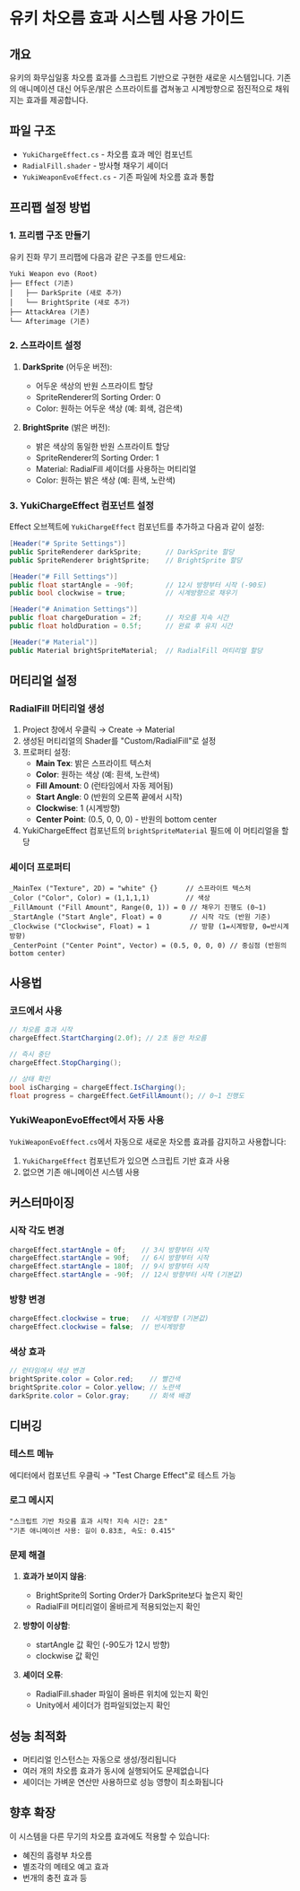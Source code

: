 # 유키 차오름 효과 시스템 사용 가이드

## 개요

유키의 화무십일홍 차오름 효과를 스크립트 기반으로 구현한 새로운 시스템입니다. 기존의 애니메이션 대신 어두운/밝은 스프라이트를 겹쳐놓고 시계방향으로 점진적으로 채워지는 효과를 제공합니다.

## 파일 구조

- `YukiChargeEffect.cs` - 차오름 효과 메인 컴포넌트
- `RadialFill.shader` - 방사형 채우기 셰이더
- `YukiWeaponEvoEffect.cs` - 기존 파일에 차오름 효과 통합

## 프리팹 설정 방법

### 1. 프리팹 구조 만들기

유키 진화 무기 프리팹에 다음과 같은 구조를 만드세요:

```
Yuki Weapon evo (Root)
├── Effect (기존)
│   ├── DarkSprite (새로 추가)
│   └── BrightSprite (새로 추가)
├── AttackArea (기존)
└── Afterimage (기존)
```

### 2. 스프라이트 설정

1. **DarkSprite** (어두운 버전):
   - 어두운 색상의 반원 스프라이트 할당
   - SpriteRenderer의 Sorting Order: 0
   - Color: 원하는 어두운 색상 (예: 회색, 검은색)

2. **BrightSprite** (밝은 버전):
   - 밝은 색상의 동일한 반원 스프라이트 할당
   - SpriteRenderer의 Sorting Order: 1
   - Material: RadialFill 셰이더를 사용하는 머티리얼
   - Color: 원하는 밝은 색상 (예: 흰색, 노란색)

### 3. YukiChargeEffect 컴포넌트 설정

Effect 오브젝트에 `YukiChargeEffect` 컴포넌트를 추가하고 다음과 같이 설정:

```csharp
[Header("# Sprite Settings")]
public SpriteRenderer darkSprite;      // DarkSprite 할당
public SpriteRenderer brightSprite;    // BrightSprite 할당

[Header("# Fill Settings")]
public float startAngle = -90f;        // 12시 방향부터 시작 (-90도)
public bool clockwise = true;          // 시계방향으로 채우기

[Header("# Animation Settings")]
public float chargeDuration = 2f;      // 차오름 지속 시간
public float holdDuration = 0.5f;      // 완료 후 유지 시간

[Header("# Material")]
public Material brightSpriteMaterial;  // RadialFill 머티리얼 할당
```

## 머티리얼 설정

### RadialFill 머티리얼 생성

1. Project 창에서 우클릭 → Create → Material
2. 생성된 머티리얼의 Shader를 "Custom/RadialFill"로 설정
3. 프로퍼티 설정:
   - **Main Tex**: 밝은 스프라이트 텍스처
   - **Color**: 원하는 색상 (예: 흰색, 노란색)  
   - **Fill Amount**: 0 (런타임에서 자동 제어됨)
   - **Start Angle**: 0 (반원의 오른쪽 끝에서 시작)
   - **Clockwise**: 1 (시계방향)
   - **Center Point**: (0.5, 0, 0, 0) - 반원의 bottom center
4. YukiChargeEffect 컴포넌트의 `brightSpriteMaterial` 필드에 이 머티리얼을 할당

### 셰이더 프로퍼티

```hlsl
_MainTex ("Texture", 2D) = "white" {}       // 스프라이트 텍스처
_Color ("Color", Color) = (1,1,1,1)         // 색상
_FillAmount ("Fill Amount", Range(0, 1)) = 0 // 채우기 진행도 (0~1)
_StartAngle ("Start Angle", Float) = 0       // 시작 각도 (반원 기준)
_Clockwise ("Clockwise", Float) = 1          // 방향 (1=시계방향, 0=반시계방향)
_CenterPoint ("Center Point", Vector) = (0.5, 0, 0, 0) // 중심점 (반원의 bottom center)
```

## 사용법

### 코드에서 사용

```csharp
// 차오름 효과 시작
chargeEffect.StartCharging(2.0f); // 2초 동안 차오름

// 즉시 중단
chargeEffect.StopCharging();

// 상태 확인
bool isCharging = chargeEffect.IsCharging();
float progress = chargeEffect.GetFillAmount(); // 0~1 진행도
```

### YukiWeaponEvoEffect에서 자동 사용

`YukiWeaponEvoEffect.cs`에서 자동으로 새로운 차오름 효과를 감지하고 사용합니다:

1. `YukiChargeEffect` 컴포넌트가 있으면 스크립트 기반 효과 사용
2. 없으면 기존 애니메이션 시스템 사용

## 커스터마이징

### 시작 각도 변경

```csharp
chargeEffect.startAngle = 0f;    // 3시 방향부터 시작
chargeEffect.startAngle = 90f;   // 6시 방향부터 시작
chargeEffect.startAngle = 180f;  // 9시 방향부터 시작
chargeEffect.startAngle = -90f;  // 12시 방향부터 시작 (기본값)
```

### 방향 변경

```csharp
chargeEffect.clockwise = true;   // 시계방향 (기본값)
chargeEffect.clockwise = false;  // 반시계방향
```

### 색상 효과

```csharp
// 런타임에서 색상 변경
brightSprite.color = Color.red;    // 빨간색
brightSprite.color = Color.yellow; // 노란색
darkSprite.color = Color.gray;     // 회색 배경
```

## 디버깅

### 테스트 메뉴

에디터에서 컴포넌트 우클릭 → "Test Charge Effect"로 테스트 가능

### 로그 메시지

```
"스크립트 기반 차오름 효과 시작! 지속 시간: 2초"
"기존 애니메이션 사용: 길이 0.83초, 속도: 0.415"
```

### 문제 해결

1. **효과가 보이지 않음**: 
   - BrightSprite의 Sorting Order가 DarkSprite보다 높은지 확인
   - RadialFill 머티리얼이 올바르게 적용되었는지 확인

2. **방향이 이상함**:
   - startAngle 값 확인 (-90도가 12시 방향)
   - clockwise 값 확인

3. **셰이더 오류**:
   - RadialFill.shader 파일이 올바른 위치에 있는지 확인
   - Unity에서 셰이더가 컴파일되었는지 확인

## 성능 최적화

- 머티리얼 인스턴스는 자동으로 생성/정리됩니다
- 여러 개의 차오름 효과가 동시에 실행되어도 문제없습니다
- 셰이더는 가벼운 연산만 사용하므로 성능 영향이 최소화됩니다

## 향후 확장

이 시스템을 다른 무기의 차오름 효과에도 적용할 수 있습니다:
- 혜진의 흡령부 차오름
- 별조각의 메테오 예고 효과
- 번개의 충전 효과 등